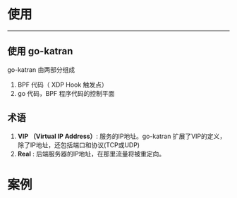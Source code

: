 # 使用
--------------

## 使用 go-katran 

go-katran 由两部分组成

1. BPF 代码（ XDP Hook 触发点） 
2. go 代码，BPF 程序代码的控制平面

## 术语

1. **VIP （Virtual IP Address）**: 服务的IP地址。go-katran 扩展了VIP的定义，除了IP地址，还包括端口和协议(TCP或UDP)
2. **Real** : 后端服务器的IP地址，在那里流量将被重定向。

# 案例



